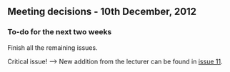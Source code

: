 ## Meeting decisions - 10th December, 2012 ##

### To-do for the next two weeks ###

Finish all the remaining issues.

Critical issue! --> New addition from the lecturer can be found in [issue 11](https://code.google.com/p/swe-574-group2/issues/detail?id=11).